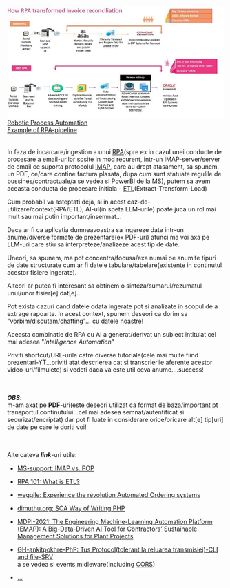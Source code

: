<a href="https://www.linkedin.com/pulse/implementing-robotic-process-automation-rpa-aka-ia-part-mitra/"><img src="https://github.com/stefanache/MFP-ANAF-RO/blob/main/python/ETL/30cc8bd4f9b4518ea2500b75d06efcae8978bba3_2_690x354.jpeg">Robotic Process Automation<br/>Example of RPA-pipeline</img></a>
<br/><br/><br/>In faza de incarcare/ingestion a unui [RPA](https://www.sap.com/romania/products/technology-platform/process-automation/what-is-rpa.html)(spre ex in cazul unei conducte de procesare a email-urilor sosite in mod recurent, intr-un IMAP-server/server de email ce suporta protocolul [IMAP](https://ro.wikipedia.org/wiki/IMAP), care au drept atasament, sa spunem, un PDF, ce/care contine factura plasata, dupa cum sunt statuate regulile de bussines/contractuale/a se vedea si PowerBI de la MS), putem sa avem aceasta conducta de procesare initiala - [ETL](https://www.oracle.com/ro/integration/what-is-etl/)(Extract-Transform-Load)

Cum probabil va asteptati deja, si in acest caz-de-utilizare/context(RPA/ETL), AI-ul(in speta LLM-urile) poate juca un rol mai mult sau mai putin important/insemnat...

Daca ar fi ca aplicatia dumneavoastra sa ingereze date intr-un anume/diverse formate de prezentare(ex PDF-uri) atunci ma voi axa pe LLM-uri care stiu sa interpreteze/analizeze acest tip de date.

Uneori, sa spunem, ma pot concentra/focusa/axa numai pe anumite tipuri de date structurate cum ar fi datele tabulare/tabelare(existente in continutul acestor fisiere ingerate).

Alteori ar putea fi interesant sa obtinem o sinteza/sumarul/rezumatul unui/unor fisier[e] dat[e]...

Pot exista cazuri cand datele odata ingerate pot si analizate in scopul de a extrage rapoarte. In acest context, spunem deseori ca dorim sa "vorbim/discutam/chatting"... cu datele noastre!

Aceasta combinatie de RPA cu AI a generat/derivat un subiect intitulat cel mai adesea "*Intelligence Automation*"

Priviti shortcut/URL-urile catre diverse tutoriale(cele mai multe fiind prezentari-YT...priviti atat descrierea cat si transcrierile aferente acestor video-uri/filmulete) si vedeti daca va este util ceva anume....success!


<br/><br/>***OBS***: <br/>m-am axat pe **PDF**-uri(este deseori utilizat ca format de baza/important pt transportul continutului...cel mai adesea semnat/autentificat si securizat/encriptat) dar pot fi luate in considerare orice/oricare alt[e] tip[uri] de date pe care le doriti voi!



<br/><br/>Alte cateva ***link***-uri utile:

 - [MS-support: IMAP vs. POP](https://support.microsoft.com/en-us/office/what-is-the-difference-between-pop-and-imap-85c0e47f-931d-4035-b409-af3318b194a8)

 - [RPA 101: What is ETL?](https://electroneek.com/blog/rpa-101-what-is-etl/)

 - [weggile: Experience the revolution Automated Ordering systems](https://wegile.com/insights/experience-the-revolution-automated-ordering-systems.php)
 - [dimuthu.org: SOA Way of Writing PHP](https://www.dimuthu.org/blog/2008/09/20/soa-way-of-writing-php/comment-page-1/)
 - [MDPI-2021: The Engineering Machine-Learning Automation Platform (EMAP): A Big-Data-Driven AI Tool for Contractors’ Sustainable Management Solutions for Plant Projects](https://www.mdpi.com/2071-1050/13/18/10384)
 - [GH-ankitpokhre-PhP: Tus Protocol(tolerant la reluarea transmisiei)-CLI and file-SRV](https://github.com/ankitpokhrel/tus-php?tab=readme-ov-file#installation)
   <br/> a se vedea si events,midleware(including [CORS](https://developer.mozilla.org/en-US/docs/Web/HTTP/CORS))
 - [...](https://www.google.com/search?q=php+ai+automation+ordering+architecture&sca_esv=f58153ab55da467e&rlz=1C1CHBF_enRO1132RO1132&udm=2&biw=1920&bih=911&sxsrf=AHTn8zoqyI4V2oZgs3Zo7zMteLtFiF8e8g%3A1741180897545&ei=4U_IZ5X1IMiK7NYP6Iiq4Qw&ved=0ahUKEwjV6YynhPOLAxVIBdsEHWiEKswQ4dUDCBE&uact=5&oq=php+ai+automation+ordering+architecture&gs_lp=EgNpbWciJ3BocCBhaSBhdXRvbWF0aW9uIG9yZGVyaW5nIGFyY2hpdGVjdHVyZUiVIVCeCVjVHXABeACQAQCYAWmgAbkIqgEDNy40uAEDyAEA-AEBmAIAoAIAmAMAiAYBkgcAoAfvAw&sclient=img#vhid=dztjR3ObL4BJZM&vssid=mosaic)



